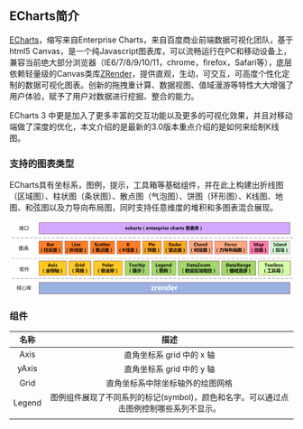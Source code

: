 ## ECharts简介

[ECharts](http://echarts.baidu.com/)，缩写来自Enterprise Charts，来自百度商业前端数据可视化团队，基于html5 Canvas，是一个纯Javascript图表库，可以流畅运行在PC和移动设备上，兼容当前绝大部分浏览器（IE6/7/8/9/10/11，chrome，firefox，Safari等），底层依赖轻量级的Canvas类库[ZRender](https://github.com/ecomfe/zrender)，提供直观，生动，可交互，可高度个性化定制的数据可视化图表。创新的拖拽重计算、数据视图、值域漫游等特性大大增强了用户体验，赋予了用户对数据进行挖掘、整合的能力。

ECharts 3 中更是加入了更多丰富的交互功能以及更多的可视化效果，并且对移动端做了深度的优化，本文介绍的是最新的3.0版本重点介绍的是如何来绘制K线图。

### 支持的图表类型

ECharts具有坐标系，图例，提示，工具箱等基础组件，并在此上构建出折线图（区域图）、柱状图（条状图）、散点图（气泡图）、饼图（环形图）、K线图、地图、和弦图以及力导向布局图，同时支持任意维度的堆积和多图表混合展现。

![](/assets/architecture.png)

### 组件

| 名称 | 描述 |
| :---: | :---: |
| Axis | 直角坐标系 grid 中的 x 轴 |
| yAxis | 直角坐标系 grid 中的 y 轴 |
| Grid | 直角坐标系中除坐标轴外的绘图网格 |
| Legend | 图例组件展现了不同系列的标记\(symbol\)，颜色和名字。可以通过点击图例控制哪些系列不显示。 |
|  |  |



